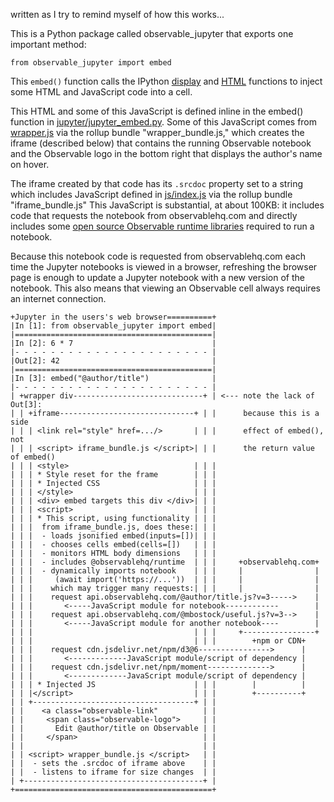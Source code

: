 written as I try to remind myself of how this works...

This is a Python package called observable_jupyter that exports one important method:

```
from observable_jupyter import embed
```

This `embed()` function calls the IPython [display](https://ipython.readthedocs.io/en/stable/api/generated/IPython.display.html#IPython.display.display) and [HTML](https://ipython.readthedocs.io/en/stable/api/generated/IPython.display.html#IPython.display.HTML) functions to inject some HTML and JavaScript code into a cell.

This HTML and some of this JavaScript is defined inline in the embed() function in [jupyter/jupyter_embed.py](./jupyter/jupyter_embed.py). Some of this JavaScript comes from [wrapper.js](./js/wrapper.js) via the rollup bundle "wrapper_bundle.js," which creates the iframe (described below) that contains the running Observable notebook and the Observable logo in the bottom right that displays the author's name on hover.

The iframe created by that code has its `.srcdoc` property set to a string which includes JavaScript defined in [js/index.js](./js/index.js) via the rollup bundle "iframe_bundle.js" This JavaScript is substantial, at about 100KB: it includes code that requests the notebook from observablehq.com and directly includes some [open source Observable runtime libraries](https://github.com/observablehq/runtime) required to run a notebook.

Because this notebook code is requested from observablehq.com each time the Jupyter notebooks is viewed in a browser, refreshing the browser page is enough to update a Jupyter notebook with a new version of the notebook. This also means that viewing an Observable cell always requires an internet connection.

```
+Jupyter in the users's web browser==========+
|In [1]: from observable_jupyter import embed|
|============================================|
|In [2]: 6 * 7                               |
|- - - - - - - - - - - - - - - - - - - - - - |
|Out[2]: 42                                  |
|============================================|
|In [3]: embed("@author/title")              |
|- - - - - - - - - - - - - - - - - - - - - - |
| +wrapper div-----------------------------+ | <--- note the lack of Out[3]:
| | +iframe------------------------------+ | |      because this is a side
| | | <link rel="style" href=.../>       | | |      effect of embed(), not
| | | <script> iframe_bundle.js </script>| | |      the return value of embed()
| | | <style>                            | | |
| | | * Style reset for the frame        | | |
| | | * Injected CSS                     | | |
| | | </style>                           | | |
| | | <div> embed targets this div </div>| | |
| | | <script>                           | | |
| | | * This script, using functionality | | |
| | |  from iframe_bundle.js, does these:| | |
| | |  - loads jsonified embed(inputs=[])| | |
| | |  - chooses cells embed(cells=[])   | | |
| | |  - monitors HTML body dimensions   | | |
| | |  - includes @observablehq/runtime  | | |     +observablehq.com+
| | |  - dynamically imports notebook    | | |     |                |
| | |     (await import('https://...'))  | | |     |                |
| | |    which may trigger many requests:| | |     |                |
| | |    request api.observablehq.com/@author/title.js?v=3----->    |
| | |       <-----JavaScript module for notebook------------        |
| | |    request api.observablehq.com/@mbostock/useful.js?v=3-->    |
| | |       <-----JavaScript module for another notebook----        |
| | |                                    | | |     +----------------+
| | |                                    | | |        +npm or CDN+
| | |    request cdn.jsdelivr.net/npm/d3@6---------------->      |
| | |       <-------------JavaScript module/script of dependency |
| | |    request cdn.jsdelivr.net/npm/moment-------------->      |
| | |       <-------------JavaScript module/script of dependency |
| | | * Injected JS                      | | |        |          |
| | |</script>                           | | |        +----------+
| | +------------------------------------+ | |
| |    <a class="observable-link"          | |
| |     <span class="observable-logo">     | |
| |       Edit @author/title on Observable | |
| |     </span>                            | |
| |                                        | |
| | <script> wrapper_bundle.js </script>   | |
| |  - sets the .srcdoc of iframe above    | |
| |  - listens to iframe for size changes  | |
| +----------------------------------------+ |
+============================================+
```
